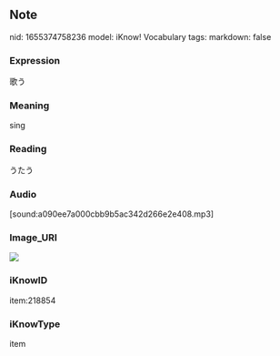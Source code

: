 ## Note
nid: 1655374758236
model: iKnow! Vocabulary
tags: 
markdown: false

### Expression
歌う

### Meaning
sing

### Reading
うたう

### Audio
[sound:a090ee7a000cbb9b5ac342d266e2e408.mp3]

### Image_URI
<img src="2ee03db628c1db9f459911219f9212e3.jpg">

### iKnowID
item:218854

### iKnowType
item
